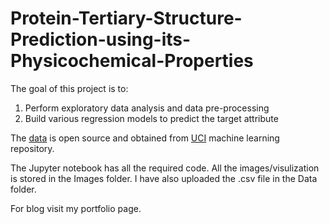 # Protein-Tertiary-Structure-Prediction-using-its-Physicochemical-Properties

The goal of this project is to:
  1. Perform exploratory data analysis and data pre-processing
  2. Build various regression models to predict the target attribute
  
The [data](https://archive.ics.uci.edu/ml/datasets/Physicochemical+Properties+of+Protein+Tertiary+Structure) is open source and obtained from [UCI](https://archive.ics.uci.edu/ml/index.php) machine learning repository.

The Jupyter notebook has all the required code. All the images/visulization is stored in the Images folder. I have also uploaded the .csv file in the Data folder. 

For blog visit my portfolio page. 
